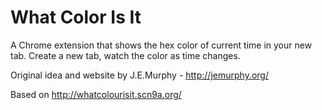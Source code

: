 What Color Is It
================

A Chrome extension that shows the hex color of current time in your new tab.
Create a new tab, watch the color as time changes.

Original idea and website by J.E.Murphy - http://jemurphy.org/

Based on http://whatcolourisit.scn9a.org/
